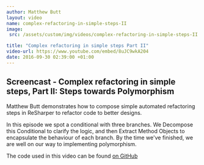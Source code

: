 ```yaml
---
author: Matthew Butt
layout: video
name: complex-refactoring-in-simple-steps-II
image:
 src: /assets/custom/img/videos/complex-refactoring-in-simple-steps-II.jpg

title: "Complex refactoring in simple steps Part II"
video-url: https://www.youtube.com/embed/8uJC9wkA204
date: 2016-09-30 02:39:00 +01:00
---
```



## Screencast - Complex refactoring in simple steps, Part II: Steps towards Polymorphism

Matthew Butt demonstrates how to compose simple automated refactoring steps in ReSharper to refactor code to better designs.

In this episode we spot a conditional with three branches. We Decompose this Conditional to clarify the logic, and then Extract Method Objects to encapsulate the behaviour of each branch. By the time we've finished, we are well on our way to implementing polymorphism.

The code used in this video can be found [on GitHub](https://github.com/bnathyuw/Complex-Refactoring-In-Simple-Steps)
